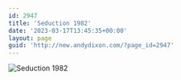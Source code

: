 ```yaml
---
id: 2947
title: 'Seduction 1982'
date: '2023-03-17T13:45:35+00:00'
layout: page
guid: 'http://new.andydixon.com/?page_id=2947'
---
```


![Seduction 1982](https://i0.wp.com/assets.g8x2.ldn.idrivee2-23.com/posters/Seduction%201982%2001.jpg?w=1200&ssl=1 "Seduction 1982")
